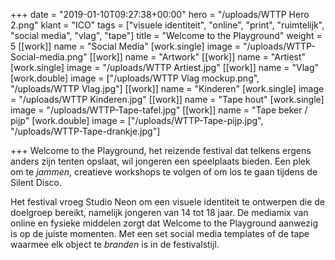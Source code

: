 +++
date = "2019-01-10T09:27:38+00:00"
hero = "/uploads/WTTP Hero 2.png"
klant = "ICO"
tags = ["visuele identiteit", "online", "print", "ruimtelijk", "social media", "vlag", "tape"]
title = "Welcome to the Playground"
weight = 5
[[work]]
name = "Social Media"
[work.single]
image = "/uploads/WTTP-Social-media.png"
[[work]]
name = "Artwork"
[[work]]
name = "Artiest"
[work.single]
image = "/uploads/WTTP Artiest.jpg"
[[work]]
name = "Vlag"
[work.double]
image = ["/uploads/WTTP Vlag mockup.png", "/uploads/WTTP Vlag.jpg"]
[[work]]
name = "Kinderen"
[work.single]
image = "/uploads/WTTP Kinderen.jpg"
[[work]]
name = "Tape hout"
[work.single]
image = "/uploads/WTTP-Tape-tafel.jpg"
[[work]]
name = "Tape beker / pijp"
[work.double]
image = ["/uploads/WTTP-Tape-pijp.jpg", "/uploads/WTTP-Tape-drankje.jpg"]

+++
Welcome to the Playground, het reizende festival dat telkens ergens anders zijn tenten opslaat, wil jongeren een speelplaats bieden. Een plek om te _jammen_, creatieve workshops te volgen of om los te gaan tijdens de Silent Disco.

Het festival vroeg Studio Neon om een visuele identiteit te ontwerpen die de doelgroep bereikt, namelijk jongeren van 14 tot 18 jaar. De mediamix van online en fysieke middelen zorgt dat Welcome to the Playground aanwezig is op de juiste momenten. Met een set social media templates of de tape waarmee elk object te _branden_ is in de festivalstijl.